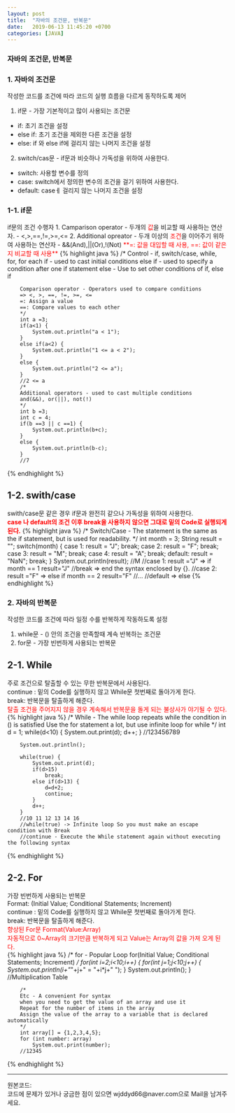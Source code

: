 ```yaml
---
layout: post
title:  "자바의 조건문, 반복문"
date:   2019-06-13 11:45:20 +0700
categories: [JAVA]
---
```


### 자바의 조건문, 반복문
### 1. 자바의 조건문
작성한 코드를 조건에 따라 코드의 실행 흐름을 다르게 동작하도록 제어  
1. if문 - 가장 기본적이고 많이 사용되는 조건문
 - if: 초기 조건을 설정
 - else if: 초기 조건을 제외한 다른 조건을 설정
 - else: if 와 else if에 걸리지 않는 나머지 조건을 설정
2. switch/cas문 - if문과 비슷하나 가독성을 위하여 사용한다.
 - switch: 사용할 변수를 정의
 - case: switch에서 정의한 변수의 조건을 걸기 위하여 사용한다.
 - default: caseㅔ 걸리지 않는 나머지 조건을 설정

<h3> 1-1. if문 </h3>
if문의 조건 수행자
1. Camparison operator - 두개의 <span style ="color: red">값</span>을 비교할 때 사용하는 연산자.
 - <,>,==,!=,>=,<=
2. Additional opreator - 두개 이상의 <span style ="color: red">조건</span>을 이어주기 위하여 사용하는 연산자
 - &&(And),||(Or),!(Not)  
<span style ="color: red">**=: 값을 대입할 때 사용, ==: 값이 같은지 비교할 때 사용**</span>
{% highlight java %}
		/* 
		Control - if, switch/case, while, for, for each
		if - used to cast initial conditions
		else if - used to specify a condition after one if statement
		else - Use to set other conditions of if, else if
		
		Comparison operator - Operators used to compare conditions
		=> <, >, ==, !=, >=, <=
		=: Assign a value
		==: Compare values to each other
		*/		
		int a =3;
		if(a<1) {
			System.out.println("a < 1");
		}
		else if(a<2) {
			System.out.println("1 <= a < 2");
		}
		else {
			System.out.println("2 <= a");
		}
		//2 <= a
		/*
		Additional operators - used to cast multiple conditions
		and(&&), or(||), not(!)
		*/
		int b =3;
		int c = 4;
		if(b ==3 || c ==1) {
			System.out.println(b+c);
		}
		else {
			System.out.println(b-c);
		}
		//7
{% endhighlight %}
## 1-2. swith/case 
swith/case문 같은 경우 if문과 완전히 같으나 가독성을 위하여 사용한다.  
<span style ="color: red">**case 나 default의 조건 이후 break을 사용하지 않으면 그대로 밑의 Code로 실행되게 된다.**</span>
{% highlight java %}
		/*
		Switch/Case - The statement is the same as the if statement, 
		but is used for readability.
		*/
		int month = 3;
		String result = "";
		switch(month) {
		case 1: result = "J";
				break;
		case 2: result = "F";
				break;
		case 3: result = "M";
				break;
		case 4: result = "A";
				break;
		default: result = "NaN";
				break;
		}
		System.out.println(result);
		//M
		//case 1: result ="J" => if month == 1 result="J"
		//break => end the syntax enclosed by {}.
		//case 2: result ="F" => else if month == 2 result="F"
		//...
		//default => else
{% endhighlight %}
### 2. 자바의 반복문
작성한 코드를 조건에 따라 일정 수를 반복하게 작동하도록 설정  
1. while문 - () 안의 조건을 만족할때 계속 반복하는 조건문  
2. for문 - 가장 빈번하게 사용되는 반복문  

## 2-1. While
주로 조건으로 탈출할 수 있는 무한 반복문에서 사용된다.  
continue : 밑의 Code를 실행하지 않고 While문 첫번째로 돌아가게 한다.  
break: 반복문을 탈출하게 해준다.  
<span style ="color: red">탈출 조건을 주어지지 않을 경우 계속해서 반복문을 돌게 되는 불상사가 야기될 수 있다.</span>  
{% highlight java %}
		/*
		While - The while loop repeats while the condition in () is satisfied
		Use the for statement a lot, but use infinite loop for while
		 */
		int d = 1;
		while(d<10) {
			System.out.print(d);
			d++;
		}
		//123456789
		
		System.out.println();
		
		while(true) {
			System.out.print(d);
			if(d>15)
				break;
			else if(d>13) {
				d=d+2;
				continue;
			}
			d++;
		}
		//10 11 12 13 14 16
		//while(true) -> Infinite loop So you must make an escape condition with Break
		//continue - Execute the While statement again without executing the following syntax
{% endhighlight %}
<br>

## 2-2. For
가장 빈번하게 사용되는 반복문  
Format: (Initial Value; Conditional Statements; Increment)  
continue : 밑의 Code를 실행하지 않고 While문 첫번째로 돌아가게 한다.  
break: 반복문을 탈출하게 해준다.  
<span style ="color: red">향상된 For문 Format(Value:Array)</span>  
<span style ="color: red">자동적으로 0~Array의 크기만큼 반복하게 되고 Value는 Array의  값을 가져 오게 된다.</span>  
{% highlight java %}
		/*
		for - Popular Loop for(Initial Value; Conditional Statements; Increment)
		*/
		for(int i=2;i<10;i++) {
			for(int j=1;j<10;j++) {
				System.out.println(i+"*"+j+" = "+i*j+" ");
			}
			System.out.println();
		}
		//Multiplication Table
		
		/*
		Etc - A convenient For syntax 
		when you need to get the value of an array and use it
		Repeat for the number of items in the array
		Assign the value of the array to a variable that is declared automatically
		*/
		int array[] = {1,2,3,4,5};
		for (int number: array)
			System.out.print(number);
		//12345
{% endhighlight %}
<br>
<hr>
원본코드: <https://github.com/wjddyd66/JAVA/blob/master/Basic/Control.java><br>
코드에 문제가 있거나 궁금한 점이 있으면 wjddyd66@naver.com으로  Mail을 남겨주세요.

